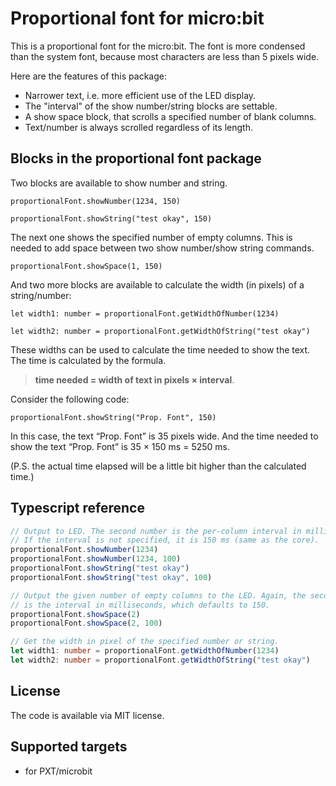 # Proportional font for micro:bit

This is a proportional font for the micro:bit.
The font is more condensed than the system font, because most characters are
less than 5 pixels wide.

Here are the features of this package:
- Narrower text, i.e. more efficient use of the LED display.
- The "interval" of the show number/string blocks are settable.
- A show space block, that scrolls a specified number of blank columns.
- Text/number is always scrolled regardless of its length.

## Blocks in the proportional font package

Two blocks are available to show number and string.
```blocks
proportionalFont.showNumber(1234, 150)
```

```blocks
proportionalFont.showString("test okay", 150)
```

The next one shows the specified number of empty columns.
This is needed to add space between two show number/show string commands.
```blocks
proportionalFont.showSpace(1, 150)
```

And two more blocks are available to calculate the width (in pixels) of a string/number:

```blocks
let width1: number = proportionalFont.getWidthOfNumber(1234)
```

```blocks
let width2: number = proportionalFont.getWidthOfString("test okay")
```

These widths can be used to calculate the time needed to show the text.
The time is calculated by the formula.

> **time needed = width of text in pixels × interval**.

Consider the following code:

```blocks
proportionalFont.showString("Prop. Font", 150)
```
In this case, the text “Prop. Font” is 35 pixels wide.
And the time needed to show the text “Prop. Font” is 35 × 150 ms = 5250 ms.

(P.S. the actual time elapsed will be a little bit higher than the calculated
time.)


## Typescript reference

```typescript
// Output to LED. The second number is the per-column interval in milliseconds.
// If the interval is not specified, it is 150 ms (same as the core).
proportionalFont.showNumber(1234)
proportionalFont.showNumber(1234, 100)
proportionalFont.showString("test okay")
proportionalFont.showString("test okay", 100)

// Output the given number of empty columns to the LED. Again, the second number
// is the interval in milliseconds, which defaults to 150.
proportionalFont.showSpace(2)
proportionalFont.showSpace(2, 100)

// Get the width in pixel of the specified number or string.
let width1: number = proportionalFont.getWidthOfNumber(1234)
let width2: number = proportionalFont.getWidthOfString("test okay")
```

## License

The code is available via MIT license.

## Supported targets

* for PXT/microbit
